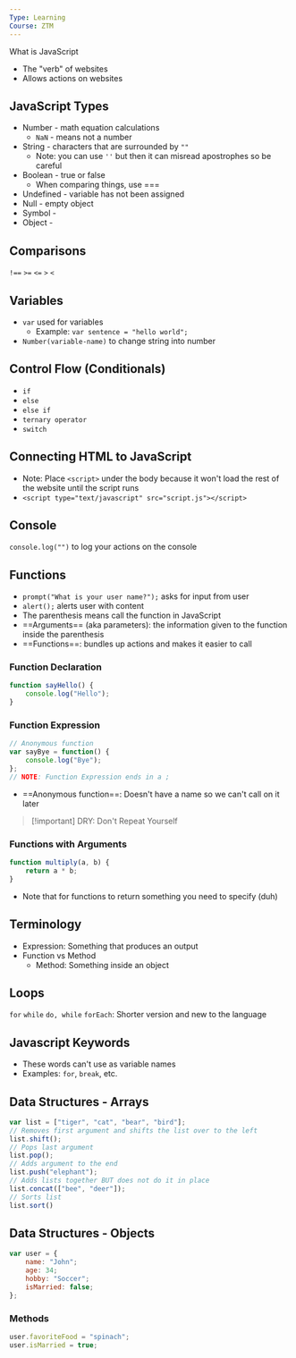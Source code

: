 ```yaml
---
Type: Learning
Course: ZTM
---
```

What is JavaScript 
- The "verb" of websites 
- Allows actions on websites 
## JavaScript Types 
- Number - math equation calculations
  - `NaN` - means not a number
- String - characters that are surrounded by `""` 
  - Note: you can use `''` but then it can misread apostrophes so be careful 
- Boolean - true or false
  - When comparing things, use ===
- Undefined - variable has not been assigned
- Null - empty object
- Symbol - 
- Object - 
## Comparisons 
`!==`
`>=`
`<=`
`>`
`<`
## Variables 
- `var` used for variables 
  - Example: `var sentence = "hello world";`
- `Number(variable-name)` to change string into number 
## Control Flow  (Conditionals)
- `if` 
- `else`
- `else if`
- `ternary operator `
- `switch`
## Connecting HTML to JavaScript 
- Note: Place `<script>` under the body because it won't load the rest of the website until the script runs
- `<script type="text/javascript" src="script.js"></script>`
## Console 
`console.log("")` to log your actions on the console
## Functions 
- `prompt("What is your user name?");` asks for input from user 
- `alert();` alerts user with content
- The parenthesis means call the function in JavaScript
- ==Arguments== (aka parameters): the information given to the function inside the parenthesis 
- ==Functions==: bundles up actions and makes it easier to call
### Function Declaration 
```javascript 
function sayHello() {
	console.log("Hello");
}
```
### Function Expression 
```javascript
// Anonymous function
var sayBye = function() {
	console.log("Bye");
};
// NOTE: Function Expression ends in a ;  
```
- ==Anonymous function==: Doesn't have a name so we can't call on it later 

> [!important] DRY: Don't Repeat Yourself 

### Functions with Arguments 
```js
function multiply(a, b) {
	return a * b;
}
```
- Note that for functions to return something you need to specify (duh)

## Terminology 
- Expression: Something that produces an output 
- Function vs Method 
  - Method: Something inside an object
## Loops 
`for` 
`while`
`do, while`
`forEach`: Shorter version and new to the language
## Javascript Keywords 
- These words can't use as variable names
- Examples: `for`, `break`, etc. 
## Data Structures - Arrays
```js 
var list = ["tiger", "cat", "bear", "bird"];
// Removes first argument and shifts the list over to the left
list.shift(); 
// Pops last argument
list.pop();
// Adds argument to the end 
list.push("elephant");
// Adds lists together BUT does not do it in place 
list.concat(["bee", "deer"]);
// Sorts list 
list.sort()
```
## Data Structures - Objects
```js 
var user = {
	name: "John";
	age: 34;
	hobby: "Soccer";
	isMarried: false;
};
```
### Methods 
```js
user.favoriteFood = "spinach";
user.isMarried = true;
```
